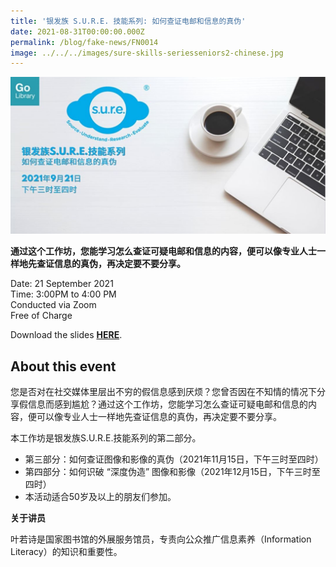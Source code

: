 ```yaml
---
title: '银发族 S.U.R.E. 技能系列: 如何查证电邮和信息的真伪'
date: 2021-08-31T00:00:00.000Z
permalink: /blog/fake-news/FN0014
image: ../../../images/sure-skills-seriesseniors2-chinese.jpg
---
```


![](../../../images/sure-skills-seriesseniors2-chinese.jpg)

**通过这个工作坊，您能学习怎么查证可疑电邮和信息的内容，便可以像专业人士一样地先查证信息的真伪，再决定要不要分享。**

Date: 21 September 2021 <br>Time: 3:00PM to 4:00 PM<br>Conducted via Zoom<br>Free of Charge

Download the slides **[HERE](https://go.gov.sg/nlb-sure-21sep2021-slides)**.

## About this event

您是否对在社交媒体里层出不穷的假信息感到厌烦？您曾否因在不知情的情况下分享假信息而感到尴尬？通过这个工作坊，您能学习怎么查证可疑电邮和信息的内容，便可以像专业人士一样地先查证信息的真伪，再决定要不要分享。

本工作坊是银发族S.U.R.E.技能系列的第二部分。

- 第三部分：如何查证图像和影像的真伪（2021年11月15日，下午三时至四时）
- 第四部分：如何识破 “深度伪造” 图像和影像（2021年12月15日，下午三时至四时）
- 本活动适合50岁及以上的朋友们参加。



**关于讲员**

叶若诗是国家图书馆的外展服务馆员，专责向公众推广信息素养（Information Literacy）的知识和重要性。